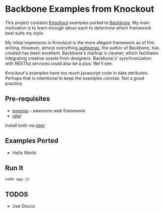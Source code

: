 # Backbone Examples from Knockout

This project contains [Knockout](http://knockoutjs.com) examples ported to 
[Backbone](https://documentcloud.github.com/backbone/). My main motivation
is to learn enough about each to determine which framework best suits my 
style.

My initial impression is Knockout is the more elegant
framework as of this writing. However, almost everything [jashkenas](https://github.com/jashkenas), 
the author of Backbone, has created has been excellent. Backbone's
markup is cleaner, which facilitates integrating creative
assets from designers. Backbone's' synchronization with RESTful services 
could also be a plus. We'll see.

Knockout's examples have too much javascript code in data attributes. Perhaps that
is intentional to keep the examples concise. Not a good practice.

## Pre-requisites

* [express](https://github.com/visionmedia/express) - awesome web framework 
* [jqtpl](https://github.com/kof/node-jqtpl)

Install both via [npm](https://github.com/isaacs/npm)


## Examples Ported

* Hello World

## Run It

    node app.js

## TODOS

* Use Docco
